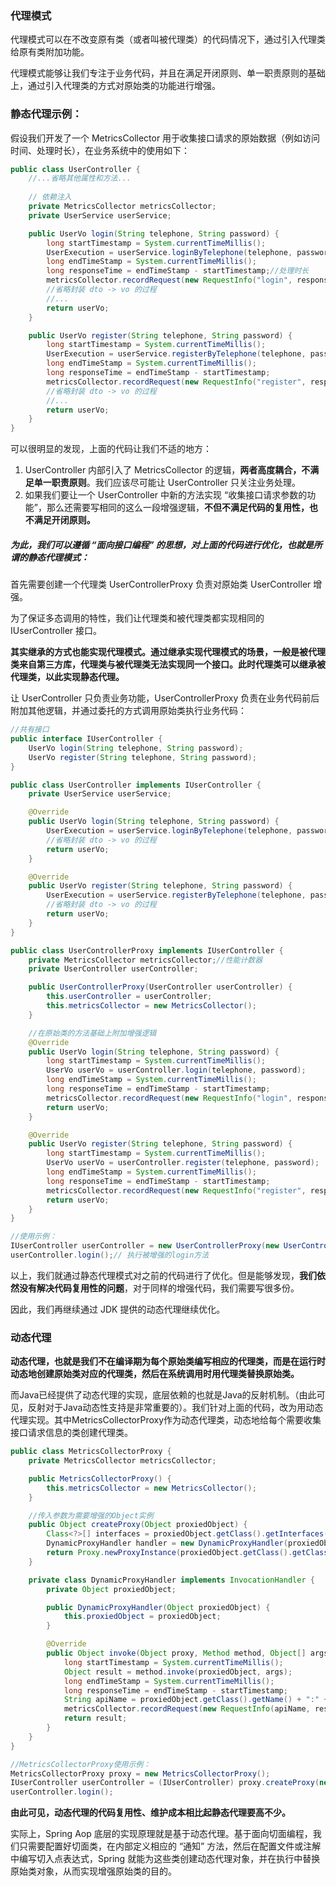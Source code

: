 ### 代理模式

代理模式可以在不改变原有类（或者叫被代理类）的代码情况下，通过引入代理类给原有类附加功能。

代理模式能够让我们专注于业务代码，并且在满足开闭原则、单一职责原则的基础上，通过引入代理类的方式对原始类的功能进行增强。



### 静态代理示例：

假设我们开发了一个 MetricsCollector 用于收集接口请求的原始数据（例如访问时间、处理时长），在业务系统中的使用如下：

```java
public class UserController {
    //...省略其他属性和方法...
    
    // 依赖注入
    private MetricsCollector metricsCollector;
    private UserService userService;

    public UserVo login(String telephone, String password) {
        long startTimestamp = System.currentTimeMillis();
        UserExecution = userService.loginByTelephone(telephone, password);//登录
        long endTimeStamp = System.currentTimeMillis();
        long responseTime = endTimeStamp - startTimestamp;//处理时长
        metricsCollector.recordRequest(new RequestInfo("login", responseTime, startTimestamp));//收集接口请求的原始数据
        //省略封装 dto -> vo 的过程
        //...
		return userVo;
    }

    public UserVo register(String telephone, String password) {
        long startTimestamp = System.currentTimeMillis();
        UserExecution = userService.registerByTelephone(telephone, password);
        long endTimeStamp = System.currentTimeMillis();
        long responseTime = endTimeStamp - startTimestamp;
        metricsCollector.recordRequest(new RequestInfo("register", responseTime, startTimestamp));//收集接口请求的原始数据
        //省略封装 dto -> vo 的过程
        //...
       	return userVo;
    }
}
```

可以很明显的发现，上面的代码让我们不适的地方：

1. UserController 内部引入了 MetricsCollector 的逻辑，**两者高度耦合，不满足单一职责原则**。我们应该尽可能让 UserController 只关注业务处理。
2. 如果我们要让一个 UserController 中新的方法实现 “收集接口请求参数的功能”，那么还需要写相同的这么一段增强逻辑，**不但不满足代码的复用性，也不满足开闭原则。**



##### 为此，我们可以遵循 “面向接口编程” 的思想，对上面的代码进行优化，也就是所谓的静态代理模式：

首先需要创建一个代理类 UserControllerProxy 负责对原始类 UserController 增强。

为了保证多态调用的特性，我们让代理类和被代理类都实现相同的 IUserController 接口。

**其实继承的方式也能实现代理模式。通过继承实现代理模式的场景，一般是被代理类来自第三方库，代理类与被代理类无法实现同一个接口。此时代理类可以继承被代理类，以此实现静态代理。**

让 UserController 只负责业务功能，UserControllerProxy 负责在业务代码前后附加其他逻辑，并通过委托的方式调用原始类执行业务代码：

```java
//共有接口
public interface IUserController {
    UserVo login(String telephone, String password);
    UserVo register(String telephone, String password);
}
```

```java
public class UserController implements IUserController {
    private UserService userService;

    @Override
    public UserVo login(String telephone, String password) {
        UserExecution = userService.loginByTelephone(telephone, password);
		//省略封装 dto -> vo 的过程
        return userVo;
    }

    @Override
    public UserVo register(String telephone, String password) {
        UserExecution = userService.registerByTelephone(telephone, password);
        //省略封装 dto -> vo 的过程
       	return userVo;
    }
}
```

```java
public class UserControllerProxy implements IUserController {
    private MetricsCollector metricsCollector;//性能计数器
    private UserController userController;

    public UserControllerProxy(UserController userController) {
        this.userController = userController;
        this.metricsCollector = new MetricsCollector();
    }

    //在原始类的方法基础上附加增强逻辑
    @Override
    public UserVo login(String telephone, String password) {
        long startTimestamp = System.currentTimeMillis();
        UserVo userVo = userController.login(telephone, password);
        long endTimeStamp = System.currentTimeMillis();
        long responseTime = endTimeStamp - startTimestamp;
        metricsCollector.recordRequest(new RequestInfo("login", responseTime, startTimestamp));
        return userVo;
    }

    @Override
    public UserVo register(String telephone, String password) {
        long startTimestamp = System.currentTimeMillis();
        UserVo userVo = userController.register(telephone, password);
        long endTimeStamp = System.currentTimeMillis();
        long responseTime = endTimeStamp - startTimestamp;
        metricsCollector.recordRequest(new RequestInfo("register", responseTime, startTimestamp));
        return userVo;
    }
}
```

```java
//使用示例：
IUserController userController = new UserControllerProxy(new UserController());// 多态调用
userController.login();// 执行被增强的login方法
```

以上，我们就通过静态代理模式对之前的代码进行了优化。但是能够发现，**我们依然没有解决代码复用性的问题**，对于同样的增强代码，我们需要写很多份。

因此，我们再继续通过 JDK 提供的动态代理继续优化。



### 动态代理

**动态代理，也就是我们不在编译期为每个原始类编写相应的代理类，而是在运行时动态地创建原始类对应的代理类，然后在系统调用时用代理类替换原始类。**

而Java已经提供了动态代理的实现，底层依赖的也就是Java的反射机制。（由此可见，反射对于Java动态性支持是非常重要的）。我们针对上面的代码，改为用动态代理实现。其中MetricsCollectorProxy作为动态代理类，动态地给每个需要收集接口请求信息的类创建代理类。

```java
public class MetricsCollectorProxy {
    private MetricsCollector metricsCollector;

    public MetricsCollectorProxy() {
        this.metricsCollector = new MetricsCollector();
    }

    //传入参数为需要增强的Object实例
    public Object createProxy(Object proxiedObject) {
        Class<?>[] interfaces = proxiedObject.getClass().getInterfaces();
        DynamicProxyHandler handler = new DynamicProxyHandler(proxiedObject);
        return Proxy.newProxyInstance(proxiedObject.getClass().getClassLoader(), interfaces, handler);
    }

    private class DynamicProxyHandler implements InvocationHandler {
        private Object proxiedObject;

        public DynamicProxyHandler(Object proxiedObject) {
            this.proxiedObject = proxiedObject;
        }

        @Override
        public Object invoke(Object proxy, Method method, Object[] args) throws Throwable {
            long startTimestamp = System.currentTimeMillis();
            Object result = method.invoke(proxiedObject, args);
            long endTimeStamp = System.currentTimeMillis();
            long responseTime = endTimeStamp - startTimestamp;
            String apiName = proxiedObject.getClass().getName() + ":" + method.getName();
            metricsCollector.recordRequest(new RequestInfo(apiName, responseTime, startTimestamp));
            return result;
        }
    }
}
```

```java
//MetricsCollectorProxy使用示例：
MetricsCollectorProxy proxy = new MetricsCollectorProxy();
IUserController userController = (IUserController) proxy.createProxy(new UserController());
userController.login();
```

**由此可见，动态代理的代码复用性、维护成本相比起静态代理要高不少。**

实际上，Spring Aop 底层的实现原理就是基于动态代理。基于面向切面编程，我们只需要配置好切面类，在内部定义相应的 “通知” 方法，然后在配置文件或注解中编写切入点表达式，Spring 就能为这些类创建动态代理对象，并在执行中替换原始类对象，从而实现增强原始类的目的。